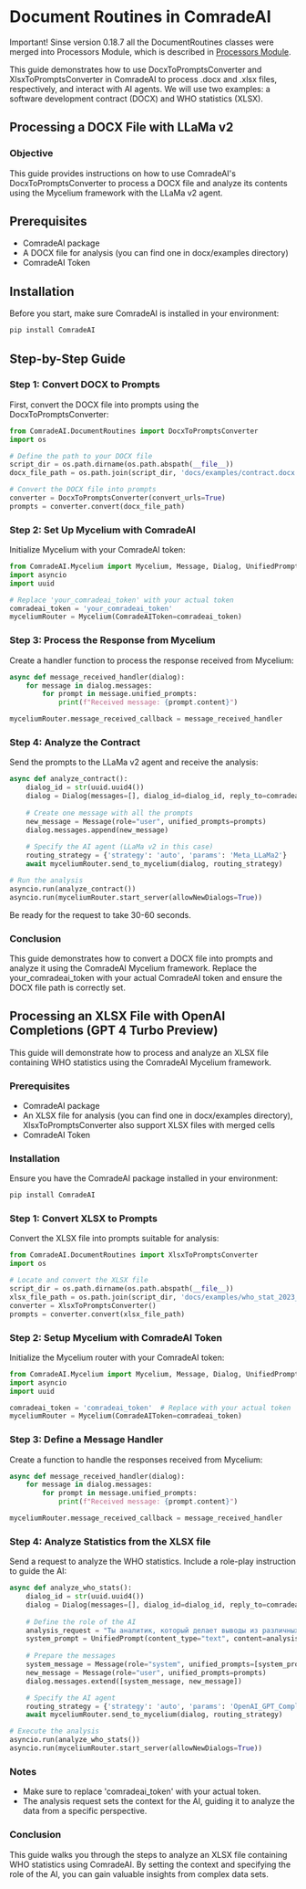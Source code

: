# Document Routines in ComradeAI

Important! Sinse version 0.18.7 all the DocumentRoutines classes were merged into Processors Module, which is described in [Processors Module](docs/Processors.md).

This guide demonstrates how to use DocxToPromptsConverter and XlsxToPromptsConverter in ComradeAI to process .docx and .xlsx files, respectively, and interact with AI agents. We will use two examples: a software development contract (DOCX) and WHO statistics (XLSX).

## Processing a DOCX File with LLaMa v2

### Objective

This guide provides instructions on how to use ComradeAI's DocxToPromptsConverter to process a DOCX file and analyze its contents using the Mycelium framework with the LLaMa v2 agent.

## Prerequisites

- ComradeAI package
- A DOCX file for analysis (you can find one in docx/examples directory)
- ComradeAI Token

## Installation

Before you start, make sure ComradeAI is installed in your environment:

```bash
pip install ComradeAI
```

## Step-by-Step Guide

### Step 1: Convert DOCX to Prompts

First, convert the DOCX file into prompts using the DocxToPromptsConverter:

```python
from ComradeAI.DocumentRoutines import DocxToPromptsConverter
import os

# Define the path to your DOCX file
script_dir = os.path.dirname(os.path.abspath(__file__))
docx_file_path = os.path.join(script_dir, 'docs/examples/contract.docx')

# Convert the DOCX file into prompts
converter = DocxToPromptsConverter(convert_urls=True)
prompts = converter.convert(docx_file_path)
```

### Step 2: Set Up Mycelium with ComradeAI

Initialize Mycelium with your ComradeAI token:

```python
from ComradeAI.Mycelium import Mycelium, Message, Dialog, UnifiedPrompt
import asyncio
import uuid

# Replace 'your_comradeai_token' with your actual token
comradeai_token = 'your_comradeai_token'
myceliumRouter = Mycelium(ComradeAIToken=comradeai_token)
```

### Step 3: Process the Response from Mycelium

Create a handler function to process the response received from Mycelium:

```python
async def message_received_handler(dialog):
    for message in dialog.messages:
        for prompt in message.unified_prompts:
            print(f"Received message: {prompt.content}")

myceliumRouter.message_received_callback = message_received_handler
```

### Step 4: Analyze the Contract
Send the prompts to the LLaMa v2 agent and receive the analysis:

```python
async def analyze_contract():
    dialog_id = str(uuid.uuid4())
    dialog = Dialog(messages=[], dialog_id=dialog_id, reply_to=comradeai_token)
    
    # Create one message with all the prompts
    new_message = Message(role="user", unified_prompts=prompts)
    dialog.messages.append(new_message)
    
    # Specify the AI agent (LLaMa v2 in this case)
    routing_strategy = {'strategy': 'auto', 'params': 'Meta_LLaMa2'}
    await myceliumRouter.send_to_mycelium(dialog, routing_strategy)

# Run the analysis
asyncio.run(analyze_contract())
asyncio.run(myceliumRouter.start_server(allowNewDialogs=True))
```

Be ready for the request to take 30-60 seconds.

### Conclusion

This guide demonstrates how to convert a DOCX file into prompts and analyze it using the ComradeAI Mycelium framework. Replace the your_comradeai_token with your actual ComradeAI token and ensure the DOCX file path is correctly set.

## Processing an XLSX File with OpenAI Completions (GPT 4 Turbo Preview)

This guide will demonstrate how to process and analyze an XLSX file containing WHO statistics using the ComradeAI Mycelium framework.

### Prerequisites
- ComradeAI package
- An XLSX file for analysis (you can find one in docx/examples directory), XlsxToPromptsConverter also support XLSX files with merged cells
- ComradeAI Token

### Installation
Ensure you have the ComradeAI package installed in your environment:

```bash
pip install ComradeAI
```

### Step 1: Convert XLSX to Prompts
Convert the XLSX file into prompts suitable for analysis:

```python
from ComradeAI.DocumentRoutines import XlsxToPromptsConverter
import os

# Locate and convert the XLSX file
script_dir = os.path.dirname(os.path.abspath(__file__))
xlsx_file_path = os.path.join(script_dir, 'docs/examples/who_stat_2023_annex1.xlsx')
converter = XlsxToPromptsConverter()
prompts = converter.convert(xlsx_file_path)
```

### Step 2: Setup Mycelium with ComradeAI Token

Initialize the Mycelium router with your ComradeAI token:

```python
from ComradeAI.Mycelium import Mycelium, Message, Dialog, UnifiedPrompt
import asyncio
import uuid

comradeai_token = 'comradeai_token'  # Replace with your actual token
myceliumRouter = Mycelium(ComradeAIToken=comradeai_token)
```

### Step 3: Define a Message Handler
Create a function to handle the responses received from Mycelium:

```python
async def message_received_handler(dialog):
    for message in dialog.messages:
        for prompt in message.unified_prompts:
            print(f"Received message: {prompt.content}")

myceliumRouter.message_received_callback = message_received_handler
```

### Step 4: Analyze Statistics from the XLSX file
Send a request to analyze the WHO statistics. Include a role-play instruction to guide the AI:

```python
async def analyze_who_stats():
    dialog_id = str(uuid.uuid4())
    dialog = Dialog(messages=[], dialog_id=dialog_id, reply_to=comradeai_token)
    
    # Define the role of the AI
    analysis_request = "Ты аналитик, который делает выводы из различных таблиц медицинской статистики."
    system_prompt = UnifiedPrompt(content_type="text", content=analysis_request, mime_type="text/plain")
    
    # Prepare the messages
    system_message = Message(role="system", unified_prompts=[system_prompt])
    new_message = Message(role="user", unified_prompts=prompts)
    dialog.messages.extend([system_message, new_message])

    # Specify the AI agent
    routing_strategy = {'strategy': 'auto', 'params': 'OpenAI_GPT_Completions'}
    await myceliumRouter.send_to_mycelium(dialog, routing_strategy)

# Execute the analysis
asyncio.run(analyze_who_stats())
asyncio.run(myceliumRouter.start_server(allowNewDialogs=True))
```

### Notes
- Make sure to replace 'comradeai_token' with your actual token.
- The analysis request sets the context for the AI, guiding it to analyze the data from a specific perspective.

### Conclusion

This guide walks you through the steps to analyze an XLSX file containing WHO statistics using ComradeAI. By setting the context and specifying the role of the AI, you can gain valuable insights from complex data sets.